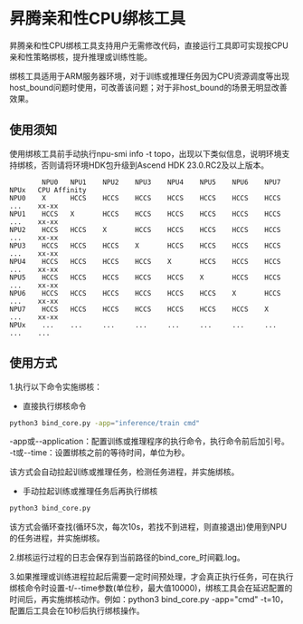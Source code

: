 # 昇腾亲和性CPU绑核工具

昇腾亲和性CPU绑核工具支持用户无需修改代码，直接运行工具即可实现按CPU亲和性策略绑核，提升推理或训练性能。

绑核工具适用于ARM服务器环境，对于训练或推理任务因为CPU资源调度等出现host_bound问题时使用，可改善该问题；对于非host_bound的场景无明显改善效果。

## 使用须知

使用绑核工具前手动执行npu-smi info -t topo，出现以下类似信息，说明环境支持绑核，否则请将环境HDK包升级到Ascend HDK 23.0.RC2及以上版本。

            NPU0   NPU1    NPU2    NPU3    NPU4    NPU5    NPU6    NPU7    NPUx   CPU Affinity 
    NPU0    X      HCCS    HCCS    HCCS    HCCS    HCCS    HCCS    HCCS    ...    xx-xx
    NPU1    HCCS   X       HCCS    HCCS    HCCS    HCCS    HCCS    HCCS    ...    xx-xx
    NPU2    HCCS   HCCS    X       HCCS    HCCS    HCCS    HCCS    HCCS    ...    xx-xx
    NPU3    HCCS   HCCS    HCCS    X       HCCS    HCCS    HCCS    HCCS    ...    xx-xx
    NPU4    HCCS   HCCS    HCCS    HCCS    X       HCCS    HCCS    HCCS    ...    xx-xx
    NPU5    HCCS   HCCS    HCCS    HCCS    HCCS    X       HCCS    HCCS    ...    xx-xx
    NPU6    HCCS   HCCS    HCCS    HCCS    HCCS    HCCS    X       HCCS    ...    xx-xx
    NPU7    HCCS   HCCS    HCCS    HCCS    HCCS    HCCS    HCCS    X       ...    xx-xx
    NPUx    ...    ...     ...     ...     ...     ...     ...     ...     ...    ...

##  使用方式

1.执行以下命令实施绑核：

 - 直接执行绑核命令
```bash
python3 bind_core.py -app="inference/train cmd"
```
-app或--application：配置训练或推理程序的执行命令，执行命令前后加引号。
-t或--time：设置绑核之前的等待时间，单位为秒。

该方式会自动拉起训练或推理任务，检测任务进程，并实施绑核。

 - 手动拉起训练或推理任务后再执行绑核
```bash
python3 bind_core.py
```
该方式会循环查找(循环5次，每次10s，若找不到进程，则直接退出)使用到NPU的任务进程，并实施绑核。

2.绑核运行过程的日志会保存到当前路径的bind_core_时间戳.log。

3.如果推理或训练进程拉起后需要一定时间预处理，才会真正执行任务，可在执行绑核命令时设置-t/--time参数(单位秒，最大值10000)，绑核工具会在延迟配置的时间后，再实施绑核动作。例如：python3 bind_core.py -app="cmd" -t=10，配置后工具会在10秒后执行绑核操作。